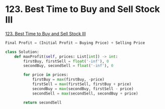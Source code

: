 # 123. Best Time to Buy and Sell Stock III

[123. Best Time to Buy and Sell Stock III](https://leetcode.com/problems/best-time-to-buy-and-sell-stock-iii/)

```python
Final Profit = (Initial Profit — Buying Price) + Selling Price
```

```python
class Solution:
    def maxProfit(self, prices: List[int]) -> int:
        firstBuy, firstSell = float('-inf'), 0
        secondBuy, secondSell = float('-inf'), 0

        for price in prices:
            firstBuy = max(firstBuy, -price)
            firstSell = max(firstSell, firstBuy + price)
            secondBuy = max(secondBuy, firstSell - price)
            secondSell = max(secondSell, secondBuy + price)

        return secondSell
```

